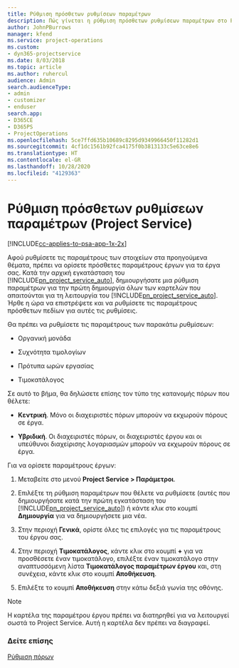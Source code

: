 ```yaml
---
title: Ρύθμιση πρόσθετων ρυθμίσεων παραμέτρων
description: Πώς γίνεται η ρύθμιση πρόσθετων ρυθμίσεων παραμέτρων στο Project Service
author: JohnPBurrows
manager: kfend
ms.service: project-operations
ms.custom:
- dyn365-projectservice
ms.date: 8/03/2018
ms.topic: article
ms.author: ruhercul
audience: Admin
search.audienceType:
- admin
- customizer
- enduser
search.app:
- D365CE
- D365PS
- ProjectOperations
ms.openlocfilehash: 5ce7ffd635b10689c8295d9349966450f11282d1
ms.sourcegitcommit: 4cf1dc1561b92fca4175f0b3813133c5e63ce8e6
ms.translationtype: HT
ms.contentlocale: el-GR
ms.lasthandoff: 10/28/2020
ms.locfileid: "4129363"
---
```

# <a name="configure-additional-parameter-settings-project-service"></a>Ρύθμιση πρόσθετων ρυθμίσεων παραμέτρων (Project Service)

[!INCLUDE[cc-applies-to-psa-app-1x-2x](../includes/cc-applies-to-psa-app-1x-2x.md)]

Αφού ρυθμίσετε τις παραμέτρους των στοιχείων στα προηγούμενα θέματα, πρέπει να ορίσετε πρόσθετες παραμέτρους έργων για τα έργα σας. Κατά την αρχική εγκατάσταση του [!INCLUDE[pn_project_service_auto](../includes/pn-project-service-auto.md)], δημιουργήσατε μια ρύθμιση παραμέτρων για την πρώτη δημιουργία όλων των καρτελών που απαιτούνται για τη λειτουργία του [!INCLUDE[pn_project_service_auto](../includes/pn-project-service-auto.md)]. Ήρθε η ώρα να επιστρέψετε και να ρυθμίσετε τις παραμέτρους πρόσθετων πεδίων για αυτές τις ρυθμίσεις.  
  
 Θα πρέπει να ρυθμίσετε τις παραμέτρους των παρακάτω ρυθμίσεων:  
  
-   Οργανική μονάδα  
  
-   Συχνότητα τιμολογίων  
  
-   Πρότυπα ωρών εργασίας  
  
-   Τιμοκατάλογος  
 
Σε αυτό το βήμα, θα δηλώσετε επίσης τον τύπο της κατανομής πόρων που θέλετε:  
  
- **Κεντρική**. Μόνο οι διαχειριστές πόρων μπορούν να εκχωρούν πόρους σε έργα.  
  
- **Υβριδική**. Οι διαχειριστές πόρων, οι διαχειριστές έργου και οι υπεύθυνοι διαχείρισης λογαριασμών μπορούν να εκχωρούν πόρους σε έργα.  
  
 
Για να ορίσετε παραμέτρους έργων:  
  
1. Μεταβείτε στο μενού **Project Service > Παράμετροι**.  
  
2. Επιλέξτε τη ρύθμιση παραμέτρων που θέλετε να ρυθμίσετε (αυτές που δημιουργήσατε κατά την πρώτη εγκατάσταση του [!INCLUDE[pn_project_service_auto](../includes/pn-project-service-auto.md)]) ή κάντε κλικ στο κουμπί **Δημιουργία** για να δημιουργήσετε μια νέα.  
  
3. Στην περιοχή **Γενικά**, ορίστε όλες τις επιλογές για τις παραμέτρους του έργου σας.  
  
4. Στην περιοχή **Τιμοκατάλογος**, κάντε κλικ στο κουμπί **+** για να προσθέσετε έναν τιμοκατάλογο, επιλέξτε έναν τιμοκατάλογο στην αναπτυσσόμενη λίστα **Τιμοκατάλογος παραμέτρων έργου** και, στη συνέχεια, κάντε κλικ στο κουμπί **Αποθήκευση**.  
  
5. Επιλέξτε το κουμπί **Αποθήκευση** στην κάτω δεξιά γωνία της οθόνης.  

> [!NOTE]
> Η καρτέλα της παραμέτρου έργου πρέπει να διατηρηθεί για να λειτουργεί σωστά το Project Service. Αυτή η καρτέλα δεν πρέπει να διαγραφεί.

### <a name="see-also"></a>Δείτε επίσης  
 [Ρύθμιση πόρων](../psa/set-up-resources.md)
